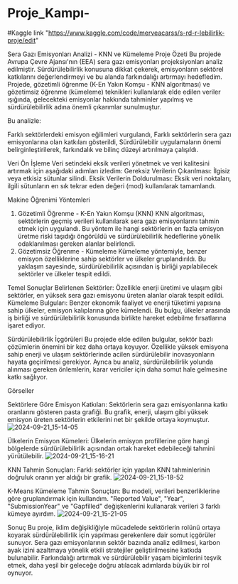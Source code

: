 # Proje_Kampı-
#Kaggle link "https://www.kaggle.com/code/merveacarss/s-rd-r-lebilirlik-proje/edit"

Sera Gazı Emisyonları Analizi - KNN ve Kümeleme
Proje Özeti
Bu projede Avrupa Çevre Ajansı'nın (EEA) sera gazı emisyonları projeksiyonları analiz edilmiştir. Sürdürülebilirlik konusuna dikkat çekerek, emisyonların sektörel katkılarını değerlendirmeyi ve bu alanda farkındalığı artırmayı hedefledim. Projede, gözetimli öğrenme (K-En Yakın Komşu - KNN algoritması) ve gözetimsiz öğrenme (kümeleme) teknikleri kullanılarak elde edilen veriler ışığında, gelecekteki emisyonlar hakkında tahminler yapılmış ve sürdürülebilirlik adına önemli çıkarımlar sunulmuştur.

Bu analizle:

Farklı sektörlerdeki emisyon eğilimleri vurgulandı,
Farklı sektörlerin sera gazı emisyonlarına olan katkıları gösterildi,
Sürdürülebilir uygulamaların önemi belirginleştirilerek, farkındalık ve bilinç düzeyi artırılmaya çalışıldı.

Veri Ön İşleme
Veri setindeki eksik verileri yönetmek ve veri kalitesini artırmak için aşağıdaki adımları izledim:
Gereksiz Verilerin Çıkarılması: İlgisiz veya etkisiz sütunlar silindi.
Eksik Verilerin Doldurulması: Eksik veri noktaları, ilgili sütunların en sık tekrar eden değeri (mod) kullanılarak tamamlandı.

Makine Öğrenimi Yöntemleri
1. Gözetimli Öğrenme - K-En Yakın Komşu (KNN)
KNN algoritması, sektörlerin geçmiş verileri kullanılarak sera gazı emisyonlarını tahmin etmek için uygulandı. Bu yöntem ile hangi sektörlerin en fazla emisyon üretme riski taşıdığı öngörüldü ve sürdürülebilirlik hedeflerine yönelik odaklanılması gereken alanlar belirlendi.
2. Gözetimsiz Öğrenme - Kümeleme
Kümeleme yöntemiyle, benzer emisyon özelliklerine sahip sektörler ve ülkeler gruplandırıldı. Bu yaklaşım sayesinde, sürdürülebilirlik açısından iş birliği yapılabilecek sektörler ve ülkeler tespit edildi.

Temel Sonuçlar
Belirlenen Sektörler: Özellikle enerji üretimi ve ulaşım gibi sektörler, en yüksek sera gazı emisyonu üreten alanlar olarak tespit edildi.
Kümeleme Bulguları: Benzer ekonomik faaliyet ve enerji tüketimi yapısına sahip ülkeler, emisyon kalıplarına göre kümelendi. Bu bulgu, ülkeler arasında iş birliği ve sürdürülebilirlik konusunda birlikte hareket edebilme fırsatlarına işaret ediyor.

Sürdürülebilirlik İçgörüleri
Bu projede elde edilen bulgular, sektör bazlı çözümlerin önemini bir kez daha ortaya koyuyor. Özellikle yüksek emisyona sahip enerji ve ulaşım sektörlerinde acilen sürdürülebilir inovasyonların hayata geçirilmesi gerekiyor. Ayrıca bu analiz, sürdürülebilirlik yolunda alınması gereken önlemlerin, karar vericiler için daha somut hale gelmesine katkı sağlıyor.


Görseller

Sektörlere Göre Emisyon Katkıları: Sektörlerin sera gazı emisyonlarına katkı oranlarını gösteren  pasta grafiği.
Bu grafik, enerji, ulaşım gibi yüksek emisyon üreten sektörlerin etkilerini net bir şekilde ortaya koymuştur.
![2024-09-21_15-14-05](https://github.com/user-attachments/assets/859f793b-6d71-4a22-9b2d-d4ef6b8b3ced)


Ülkelerin Emisyon Kümeleri: Ülkelerin emisyon profillerine göre hangi bölgelerde sürdürülebilirlik açısından ortak hareket edebileceği tahmini yürütülebilir.
![2024-09-21_15-16-21](https://github.com/user-attachments/assets/ea640e2a-3ad3-4277-a00e-a08cd9ed1310)


KNN Tahmin Sonuçları: Farklı sektörler için yapılan KNN tahminlerinin doğruluk oranın yer aldığı bir grafik.
![2024-09-21_15-18-52](https://github.com/user-attachments/assets/e6ad44f0-d94b-4ec6-ae17-111c4e306e85)

K-Means Kümeleme Tahmin Sonuçları: Bu modeli, verileri benzerliklerine göre gruplandırmak için kullandım.
"Reported Value", "Year", "SubmissionYear" ve "Gapfilled" değişkenlerini kullanarak verileri 3 farklı kümeye ayırdım.
![2024-09-21_15-21-05](https://github.com/user-attachments/assets/1dd3188c-e829-43d2-8114-d4b842251a70)

Sonuç
Bu proje, iklim değişikliğiyle mücadelede sektörlerin rolünü ortaya koyarak sürdürülebilirlik için yapılması gerekenlere dair somut içgörüler sunuyor. Sera gazı emisyonlarının sektör bazında analiz edilmesi, karbon ayak izini azaltmaya yönelik etkili stratejiler geliştirilmesine katkıda bulunabilir. Farkındalığı artırmak ve sürdürülebilir yaşam biçimlerini teşvik etmek, daha yeşil bir geleceğe doğru atılacak adımlarda büyük bir rol oynuyor.

